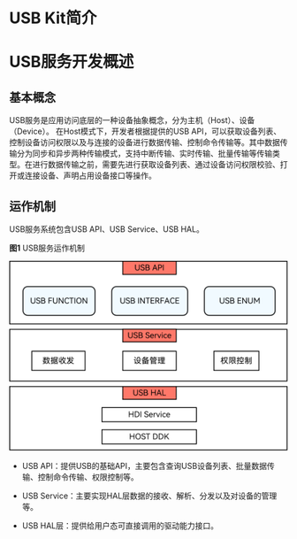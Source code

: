 # USB Kit简介

<!--Kit: USB Kit-->
<!--Subsystem: USB-->
<!--Owner: @hwymlgitcode-->
<!--Designer: @w00373942-->
<!--Tester: @dong-dongzhen-->
<!--Adviser: @w_Machine_cc-->

# USB服务开发概述

## 基本概念

USB服务是应用访问底层的一种设备抽象概念，分为主机（Host）、设备（Device）。
在Host模式下，开发者根据提供的USB API，可以获取设备列表、控制设备访问权限以及与连接的设备进行数据传输、控制命令传输等。其中数据传输分为同步和异步两种传输模式，支持中断传输、实时传输、批量传输等传输类型。在进行数据传输之前，需要先进行获取设备列表、通过设备访问权限校验、打开或连接设备、声明占用设备接口等操作。


## 运作机制

USB服务系统包含USB API、USB Service、USB HAL。

**图1** USB服务运作机制

![zh-cn_image_0000001237821727](../figures/zh-cn_image_0000001237821727.png)

- USB API：提供USB的基础API，主要包含查询USB设备列表、批量数据传输、控制命令传输、权限控制等。

- USB Service：主要实现HAL层数据的接收、解析、分发以及对设备的管理等。

- USB HAL层：提供给用户态可直接调用的驱动能力接口。
